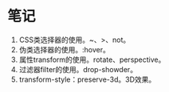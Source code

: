 # 笔记

1. CSS类选择器的使用。~、>、not。
2. 伪类选择器的使用。:hover。
3. 属性transform的使用。rotate、perspective。
4. 过滤器filter的使用。drop-showder。
5. transform-style：preserve-3d。3D效果。
